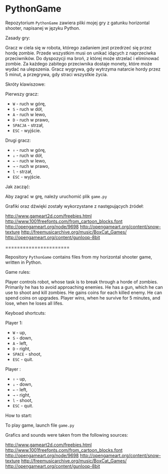 PythonGame
======================

Repozytorium `PythonGame` zawiera pliki mojej gry z gatunku horizontal shooter, napisanej w języku Python.

Zasady gry:

Gracz w ciela się w robota, którego zadaniem jest przedrzeć się przez hordę zombie. Przede wszystkim musi on unikać idących z naprzeciwka przeciwników. Do dyspozycji ma broń, z której może strzelać i eliminować zombie. Za każdego zabitego przeciwnika dostaje monety, które może wydać na ulepszenia. 
Gracz wygrywa, gdy wytrzyma natarcie hordy przez 5 minut, a przegrywa, gdy straci wszystkie życia.

Skróty klawiszowe:

Pierwszy gracz:

  * `W` - ruch w górę,
  * `S` - ruch w dół,
  * `A` - ruch w lewo,
  * `D` - ruch w prawo,
  * `SPACJA` - strzał,
  * `ESC` - wyjście.
  
Drugi gracz:

  * `↑` - ruch w górę,
  * `↓` - ruch w dół,
  * `←` - ruch w lewo,
  * `→` - ruch w prawo,
  * `l` - strzał,
  * `ESC` - wyjście.  
  
Jak zacząć:

Aby zagrać w grę, należy uruchomić plik `game.py`

Grafiki oraz dźwięki zostały wykorzystane z następujących źródeł:

http://www.gameart2d.com/freebies.html
http://www.1001freefonts.com/from_cartoon_blocks.font
http://opengameart.org/node/9698
http://opengameart.org/content/snow-texture
http://freemusicarchive.org/music/BoxCat_Games/
http://opengameart.org/content/gunloop-8bit
  
======================

Repository `PythonGame` contains files from my horizontal shooter game, written in Python.

Game rules:

Player controls robot, whose task is to break through a horde of zombies. Primarily he has to avoid approaching enemies. He has a gun, which he can use to shoot and kill zombies. He gains coins for each killed enemy. He can spend coins on upgrades. 
Player wins, when he survive for 5 minutes, and lose, when he loses all lifes.

Keyboad shortcuts:

Player 1:

  * `W` - up,
  * `S` - down,
  * `A` - left,
  * `D` - right,
  * `SPACE` - shoot,
  * `ESC` - quit.
  
Player :

  * `↑` - up,
  * `↓` - down,
  * `←` - left,
  * `→` - right,
  * `l` - shoot,
  * `ESC` - quit.
  
How to start:

To play game, launch file `game.py`

Grafics and sounds were taken from the following sources:

http://www.gameart2d.com/freebies.html
http://www.1001freefonts.com/from_cartoon_blocks.font
http://opengameart.org/node/9698
http://opengameart.org/content/snow-texture
http://freemusicarchive.org/music/BoxCat_Games/
http://opengameart.org/content/gunloop-8bit
